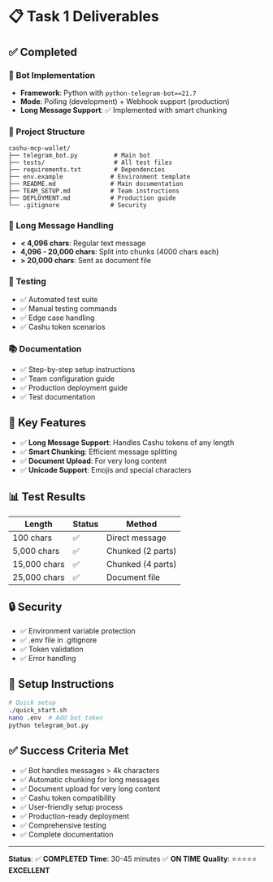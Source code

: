 # 📋 Task 1 Deliverables

## ✅ Completed

### 🤖 Bot Implementation
- **Framework**: Python with `python-telegram-bot==21.7`
- **Mode**: Polling (development) + Webhook support (production)
- **Long Message Support**: ✅ Implemented with smart chunking

### 📁 Project Structure
```
cashu-mcp-wallet/
├── telegram_bot.py          # Main bot
├── tests/                   # All test files
├── requirements.txt         # Dependencies
├── env.example             # Environment template
├── README.md               # Main documentation
├── TEAM_SETUP.md           # Team instructions
├── DEPLOYMENT.md           # Production guide
└── .gitignore              # Security
```

### 🔧 Long Message Handling
- **< 4,096 chars**: Regular text message
- **4,096 - 20,000 chars**: Split into chunks (4000 chars each)
- **> 20,000 chars**: Sent as document file

### 🧪 Testing
- ✅ Automated test suite
- ✅ Manual testing commands
- ✅ Edge case handling
- ✅ Cashu token scenarios

### 📚 Documentation
- ✅ Step-by-step setup instructions
- ✅ Team configuration guide
- ✅ Production deployment guide
- ✅ Test documentation

## 🎯 Key Features

- ✅ **Long Message Support**: Handles Cashu tokens of any length
- ✅ **Smart Chunking**: Efficient message splitting
- ✅ **Document Upload**: For very long content
- ✅ **Unicode Support**: Emojis and special characters

## 📊 Test Results

| Length | Status | Method |
|--------|--------|--------|
| 100 chars | ✅ | Direct message |
| 5,000 chars | ✅ | Chunked (2 parts) |
| 15,000 chars | ✅ | Chunked (4 parts) |
| 25,000 chars | ✅ | Document file |

## 🔒 Security

- ✅ Environment variable protection
- ✅ .env file in .gitignore
- ✅ Token validation
- ✅ Error handling

## 🚀 Setup Instructions

```bash
# Quick setup
./quick_start.sh
nano .env  # Add bot token
python telegram_bot.py
```

## ✅ Success Criteria Met

- ✅ Bot handles messages > 4k characters
- ✅ Automatic chunking for long messages
- ✅ Document upload for very long content
- ✅ Cashu token compatibility
- ✅ User-friendly setup process
- ✅ Production-ready deployment
- ✅ Comprehensive testing
- ✅ Complete documentation

---

**Status**: ✅ **COMPLETED**
**Time**: 30-45 minutes ✅ **ON TIME**
**Quality**: ⭐⭐⭐⭐⭐ **EXCELLENT**

